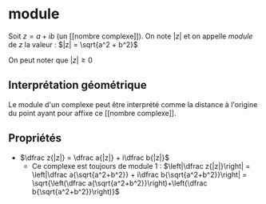 # module
Soit $z = a+ib$ (un [[nombre complexe]]).
On note $|z|$ et on appelle _module_ de $z$ la valeur :
$|z| = \sqrt{a^2 + b^2}$

On peut noter que $|z| \geq 0$

## Interprétation géométrique

Le module d'un complexe peut être interprété comme la distance à l'origine du point ayant pour affixe ce [[nombre complexe]].

## Propriétés

- $\dfrac z{|z|} = \dfrac a{|z|} + i\dfrac b{|z|}$
    - Ce complexe est toujours de module 1 : $\left|\dfrac z{|z|}\right| = \left|\dfrac a{\sqrt{a^2+b^2}} + i\dfrac b{\sqrt{a^2+b^2}}\right| = \sqrt{\left(\dfrac a{\sqrt{a^2+b^2}}\right)+\left(\dfrac b{\sqrt{a^2+b^2}}\right)}$


